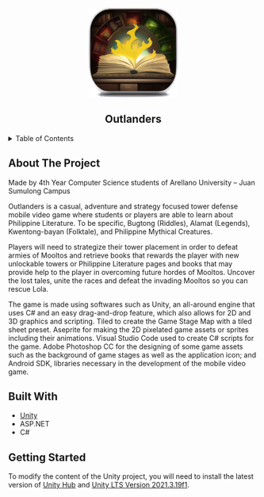 <!-- PROJECT LOGO -->
<br />
<div align="center">
  <a href="https://github.com/NakNamPotchi/Outlanders">
    <img src="images/logo.png" alt="Logo" width="180" height="180">
  </a>
<h2 align="center">Outlanders</h2>
</div>


<!-- TABLE OF CONTENTS -->
<details>
  <summary>Table of Contents</summary>
  <ol>
    <li>
      <a href="#about-the-project">About The Project</a>
    </li>
    <li>
      <a href="#built-with">Built With</a>
    </li>
    <li>
      <a href="#getting-started">Getting Started</a>
    </li>
  </ol>
</details>


<!-- ABOUT THE PROJECT -->
## About The Project

Made by 4th Year Computer Science students of Arellano University – Juan Sumulong Campus 

Outlanders is a casual, adventure and strategy focused tower defense mobile video game where students or players are able to learn about Philippine Literature. To be specific, Bugtong (Riddles), Alamat (Legends), Kwentong-bayan (Folktale), and Philippine Mythical Creatures. 

Players will need to strategize their tower placement in order to defeat armies of Mooltos and retrieve books that rewards the player with new unlockable towers or Philippine Literature pages and books that may provide help to the player in overcoming future hordes of Mooltos.  Uncover the lost tales, unite the races and defeat the invading Mooltos so you can rescue Lola.

The game is made using softwares such as Unity, an all-around engine that uses C# and an easy drag-and-drop feature, which also allows for 2D and 3D graphics and scripting. Tiled to create the Game Stage Map with a tiled sheet preset. Aseprite for making the 2D pixelated game assets or sprites including their animations. Visual Studio Code used to create C# scripts for the game. Adobe Photoshop CC for the designing of some game assets such as the background of game stages as well as the application icon; and Android SDK, libraries necessary in the development of the mobile video game.


<!-- BUILT WITH -->
## Built With

* <a href="https://unity.com/">Unity</a>
* ASP.NET
* C#


<!-- GETTING STARTED -->
## Getting Started

To modify the content of the Unity project, you will need to install the latest version of <a href="https://unity.com/download">Unity Hub</a> and <a href="https://unity.com/releases/editor/qa/lts-releases?version=2021.3">Unity LTS Version 2021.3.19f1</a>.
